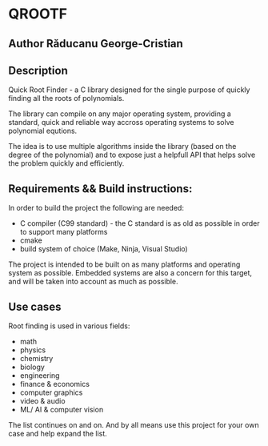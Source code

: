 # QROOTF

## Author Răducanu George-Cristian

## Description

Quick Root Finder - a C library designed for the single purpose of quickly finding all the roots of polynomials.

The library can compile on any major operating system, providing a standard, quick and reliable way accross operating systems to solve polynomial equtions.

The idea is to use multiple algorithms inside the library (based on the degree of the polynomial) and to expose just a helpfull API that helps solve the problem quickly and efficiently.

## Requirements && Build instructions:

In order to build the project the following are needed:
* C compiler (C99 standard) - the C standard is as old as possible in order to support many platforms
* cmake
* build system of choice (Make, Ninja, Visual Studio)

The project is intended to be built on as many platforms and operating system as possible. Embedded systems are also a concern for this target, and will be taken into account as much as possible.

## Use cases

Root finding is used in various fields:
* math
* physics
* chemistry
* biology
* engineering
* finance & economics
* computer graphics
* video & audio
* ML/ AI & computer vision

The list continues on and on. And by all means use this project for your own case and help expand the list.

